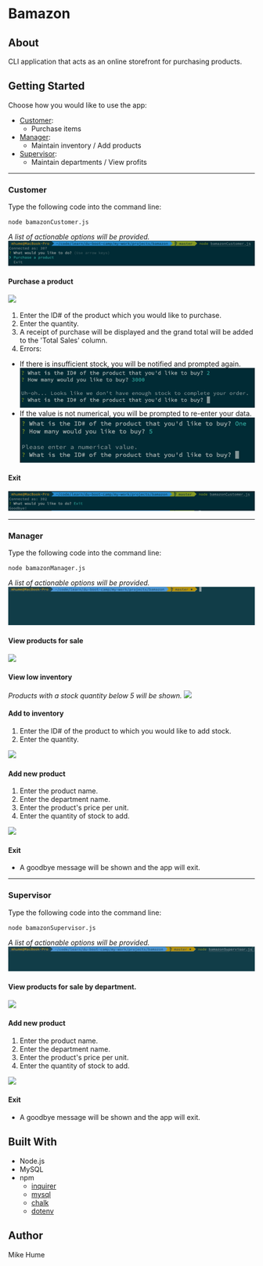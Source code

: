 # Bamazon

## About
CLI application that acts as an online storefront for purchasing products. 

## Getting Started
Choose how you would like to use the app:
-   [Customer](#customer):
    -   Purchase items
-   [Manager](#manager):
    -   Maintain inventory / Add products
-   [Supervisor](#supervisor):
    -   Maintain departments / View profits

___
### <a name="customer"></a> Customer
Type the following code into the command line:
```
node bamazonCustomer.js
```
*A list of actionable options will be provided.*
![](assets/images/customer-options.png)


#### Purchase a product
![](assets/gifs/customer-purchase.gif)

1.  Enter the ID# of the product which you would like to purchase.
2.  Enter the quantity.
3.  A receipt of purchase will be displayed and the grand total will be added to the 'Total Sales' column. 
4.  Errors:
-   If there is insufficient stock, you will be notified and prompted again.
![](assets/images/customer-insufficient-stock.png)
-   If the value is not numerical, you will be prompted to re-enter your data.
![](assets/images/customer-invalid-num.png)

#### Exit
![](assets/images/customer-exit.png)

___
### <a name="manager"></a> Manager
Type the following code into the command line:
```
node bamazonManager.js
```
*A list of actionable options will be provided.*
![](assets/gifs/manager.gif)

#### View products for sale
![](assets/gifs/manager-view-products.gif)

#### View low inventory
*Products with a stock quantity below 5 will be shown.*
![](assets/gifs/manager-low-inventory.gif)

#### Add to inventory
1.  Enter the ID# of the product to which you would like to add stock.
2.  Enter the quantity.

![](assets/gifs/manager-add-inventory.gif)

#### Add new product
1.  Enter the product name.
2.  Enter the department name.
3.  Enter the product's price per unit.
4.  Enter the quantity of stock to add.

![](assets/gifs/manager-add-product.gif)

#### Exit
-   A goodbye message will be shown and the app will exit.

___
### <a name="supervisor"></a> Supervisor
Type the following code into the command line:
```
node bamazonSupervisor.js
```
*A list of actionable options will be provided.*
![](assets/gifs/supervisor.gif)

#### View products for sale by department.

![](assets/gifs/supervisor-view-products.gif)

#### Add new product
1.  Enter the product name.
2.  Enter the department name.
3.  Enter the product's price per unit.
4.  Enter the quantity of stock to add.

![](assets/gifs/manager-add-product.gif)

#### Exit
-   A goodbye message will be shown and the app will exit.


## Built With
* Node.js
* MySQL
* npm
    * [inquirer](https://www.npmjs.com/package/inquirer)
    * [mysql](https://www.npmjs.com/package/mysql)
    * [chalk](https://www.npmjs.com/package/chalk)
    * [dotenv](https://www.npmjs.com/package/dotenv)

## Author
Mike Hume
